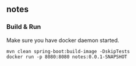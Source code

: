 ## notes


### Build & Run
Make sure you have docker daemon started.
```
mvn clean spring-boot:build-image -DskipTests
docker run -p 8080:8080 notes:0.0.1-SNAPSHOT
```
